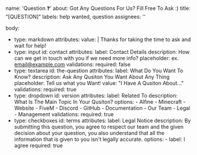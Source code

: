 name: 'Question ❓'
about: Got Any Questions For Us? Fill Free To Ask :)
title: "[QUESTION]"
labels: help wanted, question
assignees: ''

body:
  - type: markdown
    attributes:
      value: |
        Thanks for taking the time to ask and wait for help!
  - type: input
    id: contact
    attributes:
      label: Contact Details
      description: How can we get in touch with you if we need more info?
      placeholder: ex. email@example.com
    validations:
      required: false
  - type: textarea
    id: the-question
    attributes:
      label: What Do You Want To Know?
      description: Ask Any Qusiton You Want About Any Thing
      placeholder: Tell us what you Want!
      value: "I Have A Qusiton About..."
    validations:
      required: true
  - type: dropdown
    id: version
    attributes:
      label: Related To
      description: What Is The Main Topic In Your Qusiton?
      options:
        - Alfine
        - Minecraft
        - Website
        - FiveM
        - Discord
        - GitHub
        - Documentation
        - Our Team
        - Legal
        - Management
    validations:
      required: true
  - type: checkboxes
    id: terms
    attributes:
      label: Legal Notice
      description: By submitting this question, you agree to respect our team and the given decision about your question, you also understand that all the information                    that is given to you isn't legally accurate.
      options:
        - label: I agree
          required: true


